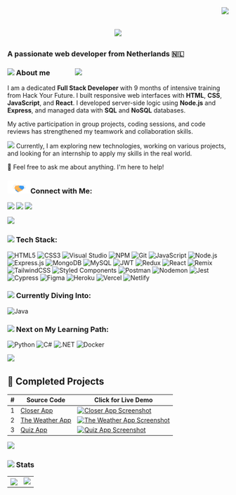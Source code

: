 <img align="right" src="https://visitor-badge.laobi.icu/badge?page_id=burhan1997.burhan1997" />

<h1 align="center">
<img src="https://readme-typing-svg.herokuapp.com/?font=Righteous&size=35&center=true&vCenter=true&width=500&height=70&duration=4000&lines=Hi+There!+👋;+I'm+Burhan+Elaldi!;" />
</h1>

<h3 align="left">A passionate web developer from Netherlands 🇳🇱</h3>


<div align="left">
<picture> <img align="right" src="https://github.com/7oSkaaa/7oSkaaa/blob/main/Images/Right_Side.gif?raw=true" width = 350px></picture>
  
### <picture><img src = "https://github.com/7oSkaaa/7oSkaaa/blob/main/Images/about_me.gif?raw=true" width = 25px></picture> About me

I am a dedicated **Full Stack Developer** with 9 months of intensive training from Hack Your Future. I built responsive web interfaces with **HTML**, **CSS**, **JavaScript**, and **React**. I developed server-side logic using **Node.js** and **Express**, and managed data with **SQL** and **NoSQL** databases.

My active participation in group projects, coding sessions, and code reviews has strengthened my teamwork and collaboration skills.

<img src="https://github.com/Anmol-Baranwal/Cool-GIFs-For-GitHub/assets/74038190/fa83eeb9-f4e2-4d85-93f0-688af11babf8" width="25">&nbsp;Currently, I am exploring new technologies, working on various projects, and looking for an internship to apply my skills in the real world.

💬 Feel free to ask me about anything. I'm here to help!

</div>



### <img src='https://raw.githubusercontent.com/ashu-guo/ashu-guo/main/assets/handshake.gif' width="52.5px" height="28.57px">Connect with Me:
<a target="_blank" href="https://www.linkedin.com/in/burhanelaldi"><img src="https://img.shields.io/badge/-LinkedIn-0077B5?style=for-the-badge&logo=Linkedin&logoColor=white"></img></a>
<a target="_blank" href="mailto:burhanelaldi97@gmail.com"><img src="https://img.shields.io/badge/-Gmail-D14836?style=for-the-badge&logo=Gmail&logoColor=white"></img></a>
<a target="_blank" href="https://github.com/burhan1997"><img src="https://img.shields.io/badge/-Github-12100E?style=for-the-badge&logo=Github&logoColor=white"></img></a>

<a href="https://www.youtube.com/watch?v=dQw4w9WgXcQ"><img src="https://user-images.githubusercontent.com/73097560/115834477-dbab4500-a447-11eb-908a-139a6edaec5c.gif"></a>
<br/>

### <img src = "https://media2.giphy.com/media/QssGEmpkyEOhBCb7e1/giphy.gif?cid=ecf05e47a0n3gi1bfqntqmob8g9aid1oyj2wr3ds3mg700bl&rid=giphy.gif" width = 20px> Tech Stack:  
<!-- Badges from https://github.com/Ileriayo/markdown-badges -->
![HTML5](https://img.shields.io/badge/html5-%23E34F26.svg?style=for-the-badge&logo=html5&logoColor=white)
![CSS3](https://img.shields.io/badge/css3-%231572B6.svg?style=for-the-badge&logo=css3&logoColor=white)
![Visual Studio](https://img.shields.io/badge/Visual%20Studio-%235C2D91.svg?style=for-the-badge&logo=visual-studio&logoColor=white)
![NPM](https://img.shields.io/badge/npm-%23CB3837.svg?style=for-the-badge&logo=npm&logoColor=white)
![Git](https://img.shields.io/badge/git-%23F05033.svg?style=for-the-badge&logo=git&logoColor=white)
![JavaScript](https://img.shields.io/badge/javascript-%23323330.svg?style=for-the-badge&logo=javascript&logoColor=%23F7DF1E)
![Node.js](https://img.shields.io/badge/node.js-%2343853D.svg?style=for-the-badge&logo=node.js&logoColor=white)
![Express.js](https://img.shields.io/badge/express.js-%23404d59.svg?style=for-the-badge&logo=express&logoColor=%2361DAFB)
![MongoDB](https://img.shields.io/badge/mongodb-%2347A248.svg?style=for-the-badge&logo=mongodb&logoColor=white)
![MySQL](https://img.shields.io/badge/mysql-%234479A1.svg?style=for-the-badge&logo=mysql&logoColor=white)
![JWT](https://img.shields.io/badge/JWT-black?style=for-the-badge&logo=JSON%20web%20tokens)
![Redux](https://img.shields.io/badge/redux-%23593D88.svg?style=for-the-badge&logo=redux&logoColor=white)
![React](https://img.shields.io/badge/react-%2320232a.svg?style=for-the-badge&logo=react&logoColor=%2361DAFB)
![Remix](https://img.shields.io/badge/remix-%23000000.svg?style=for-the-badge&logo=remix&logoColor=white)
![TailwindCSS](https://img.shields.io/badge/tailwindcss-%2338B2AC.svg?style=for-the-badge&logo=tailwind-css&logoColor=white)
![Styled Components](https://img.shields.io/badge/styled--components-DB7093?style=for-the-badge&logo=styled-components&logoColor=white)
![Postman](https://img.shields.io/badge/postman-%23FF6C37.svg?style=for-the-badge&logo=postman&logoColor=white)
![Nodemon](https://img.shields.io/badge/nodemon-%2376D04B.svg?style=for-the-badge&logo=nodemon&logoColor=white)
![Jest](https://img.shields.io/badge/-jest-%23C21325?style=for-the-badge&logo=jest&logoColor=white)
![Cypress](https://img.shields.io/badge/cypress-%2317202C.svg?style=for-the-badge&logo=cypress&logoColor=white)
![Figma](https://img.shields.io/badge/figma-%23F24E1E.svg?style=for-the-badge&logo=figma&logoColor=white)
![Heroku](https://img.shields.io/badge/heroku-%23430098.svg?style=for-the-badge&logo=heroku&logoColor=white)
![Vercel](https://img.shields.io/badge/vercel-%23000000.svg?style=for-the-badge&logo=vercel&logoColor=white)
![Netlify](https://img.shields.io/badge/netlify-%2300C7B7.svg?style=for-the-badge&logo=netlify&logoColor=white)



### <img src="https://media.giphy.com/media/iY8CRBdQXODJSCERIr/giphy.gif" width="20px"> Currently Diving Into:
![Java](https://img.shields.io/badge/java-%23ED8B00.svg?style=for-the-badge&logo=java&logoColor=white)



###  <img src="https://github.com/Anmol-Baranwal/Cool-GIFs-For-GitHub/assets/74038190/2c0eef4b-7b75-42bd-9722-4bea97a2d532" width="25">&nbsp;Next on My Learning Path:
![Python](https://img.shields.io/badge/python-%2314354C.svg?style=for-the-badge&logo=python&logoColor=white)
![C#](https://img.shields.io/badge/c%23-%23239120.svg?style=for-the-badge&logo=c-sharp&logoColor=white)
![.NET](https://img.shields.io/badge/.NET-512BD4?style=for-the-badge&logo=dotnet&logoColor=white)
![Docker](https://img.shields.io/badge/docker-%230db7ed.svg?style=for-the-badge&logo=docker&logoColor=white)

<a href="https://www.youtube.com/watch?v=dQw4w9WgXcQ"><img src="https://user-images.githubusercontent.com/73097560/115834477-dbab4500-a447-11eb-908a-139a6edaec5c.gif"></a>
<br/>

## 🎯 Completed Projects

| #  | Source Code | Click for Live Demo |
|----|-------------|---------------------|
| 1  | [Closer App](https://github.com/burhan1997/Graduation-Project-HYF) | <a href="https://c47-group-b.hackyourfuture.tech/" target="_blank"><img src="https://drive.google.com/uc?export=view&id=1Dh_1yKC68chp9kLpHonOgc0IlgHzbCdK" alt="Closer App Screenshot" width="600" /></a> |
| 2  | [The Weather App](https://github.com/burhan1997/The-Weather-Application) | <a href="https://the-weather-application-uykg-r7srb5tt2.vercel.app/" target="_blank"><img src="https://drive.google.com/uc?export=view&id=19_ZDCzqceoCKh-sbvNhZ2I66FI46y2Nm" alt="The Weather App Screenshot" width="600" /></a> |
| 3  | [Quiz App](https://github.com/burhan1997/Quiz-Application) | <a href="https://66ca6ccc361cdf6d3fe6ae15--stellular-basbousa-034ba1.netlify.app/" target="_blank"><img src="https://drive.google.com/uc?export=view&id=1zNPcng4qwYwjE0ngli7wqbCGOdUOD5T6" alt="Quiz App Screenshot" width="600" /></a> |




<a href="https://www.youtube.com/watch?v=dQw4w9WgXcQ"><img src="https://user-images.githubusercontent.com/73097560/115834477-dbab4500-a447-11eb-908a-139a6edaec5c.gif"></a>

### <img src="https://user-images.githubusercontent.com/74038190/216122041-518ac897-8d92-4c6b-9b3f-ca01dcaf38ee.png" width="20" /> Stats

<table>
  <tr>
    <td>
      <a href="https://github.com/burhan1997/github-readme-stats">
        <img align="center" src="https://github-readme-stats.vercel.app/api/top-langs/?username=burhan1997&layout=compact&bg_color=0,2D2D2D,1E1E1E&title_color=fff&text_color=fff&theme=nightowl" />
      </a>
    </td>
    <td>
      <img style="height:10rem;" src="https://github-readme-stats.vercel.app/api?username=burhan1997&bg_color=0,2D2D2D,1E1E1E&title_color=fff&text_color=fff&show_icons=true&theme=nightowl" />
    </td>
  </tr>
</table>











